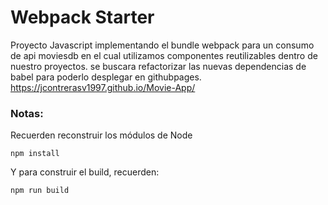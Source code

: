# Webpack Starter

Proyecto Javascript implementando el bundle webpack para un consumo de api moviesdb en el cual 
utilizamos componentes reutilizables dentro de nuestro proyectos. se buscara refactorizar
las nuevas dependencias de babel para poderlo desplegar en githubpages. https://jcontrerasv1997.github.io/Movie-App/

### Notas:
Recuerden reconstruir los módulos de Node
```
npm install
```

Y para construir el build, recuerden:
```
npm run build
```
